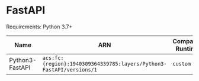 # FastAPI

Requirements: Python 3.7+

| Name | ARN | Compatible Runtimes | Latest Version |
|------|------------|---------------------|----------------|
| Python3-FastAPI | `acs:fc:{region}:1940309364339785:layers/Python3-FastAPI/versions/1` | `custom` | FastAPI-0.86.0   |